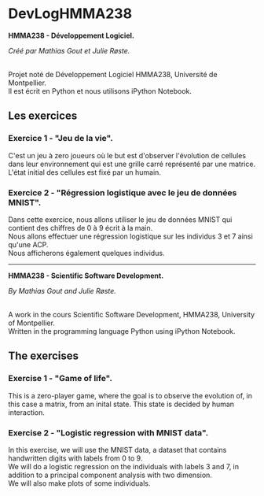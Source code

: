 # DevLogHMMA238
<b>HMMA238 - Développement Logiciel.</b>

<i>Créé par Mathias Gout et Julie Røste.</i> 

<br/>Projet noté de Développement Logiciel HMMA238, Université de Montpellier. 
<br/>Il est écrit en Python et nous utilisons iPython Notebook.

## Les exercices
### Exercice 1 - "Jeu de la vie".
C'est un jeu à zero joueurs où le but est d'observer l'évolution de cellules dans leur environnement qui est une grille carré représenté par une matrice. L'état initial des cellules est fixé par un humain.

### Exercice 2 - "Régression logistique avec le jeu de données MNIST". 
Dans cette exercice, nous allons utiliser le jeu de données MNIST qui contient des chiffres de 0 à 9 écrit à la main.
<br/>Nous allons effectuer une régression logistique sur les individus 3 et 7 ainsi qu'une ACP.
<br/>Nous afficherons également quelques individus.

-------
<b>HMMA238 - Scientific Software Development.</b>

<i>By Mathias Gout and Julie Røste.</i>

<br/>A work in the cours Scientific Software Development, HMMA238, University of Montpellier. 
<br/>Written in the programming language Python using iPython Notebook. 

## The exercises
### Exercise 1 - "Game of life".
This is a zero-player game, where the goal is to observe the evolution of, in this case a matrix, from an inital state. This state is decided by human interaction. 

 ### Exercise 2 - "Logistic regression with MNIST data". 
In this exercise, we will use the MNIST data, a dataset that contains handwritten digits with labels from 0 to 9.
<br/> We will do a logistic regression on the individuals with labels 3 and 7, in addition to a principal component analysis with two dimension. 
<br/> We will also make plots of some individuals.
